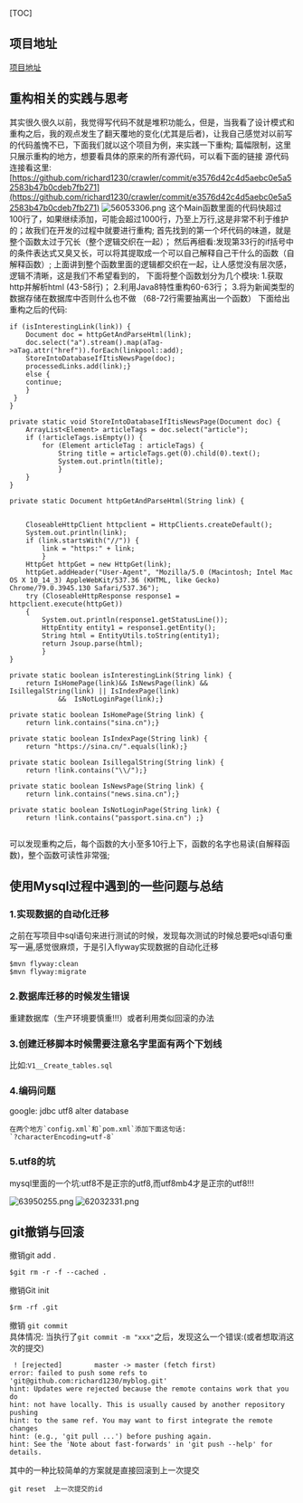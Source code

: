 [TOC]
## 项目地址
[项目地址](https://github.com/richard1230/crawler)
## 重构相关的实践与思考
其实很久很久以前，我觉得写代码不就是堆积功能么，但是，当我看了设计模式和重构之后，我的观点发生了翻天覆地的变化(尤其是后者)，让我自己感觉对以前写的代码羞愧不已，下面我们就以这个项目为例，来实践一下重构;
篇幅限制，这里只展示重构的地方，想要看具体的原来的所有源代码，可以看下面的链接
源代码连接看这里:
[https://github.com/richard1230/crawler/commit/e3576d42c4d5aebc0e5a52583b47b0cdeb7fb271](https://github.com/richard1230/crawler/commit/e3576d42c4d5aebc0e5a52583b47b0cdeb7fb271)
![56053306.png](crawlerProjectSummary_files/56053306.png)
这个Main函数里面的代码快超过100行了，如果继续添加，可能会超过1000行，乃至上万行,这是非常不利于维护的；故我们在开发的过程中就要进行重构;
首先找到的第一个坏代码的味道，就是整个函数太过于冗长（整个逻辑交织在一起）；
然后再细看:发现第33行的if括号中的条件表达式又臭又长，可以将其提取成一个可以自己解释自己干什么的函数（自解释函数）;
上面讲到整个函数里面的逻辑都交织在一起，让人感觉没有层次感，逻辑不清晰，这是我们不希望看到的，
下面将整个函数划分为几个模块:
1.获取http并解析html (43-58行)；
2.利用Java8特性重构60-63行；
3.将为新闻类型的数据存储在数据库中否则什么也不做 （68-72行需要抽离出一个函数）
下面给出重构之后的代码:
```
if (isInterestingLink(link)) {
    Document doc = httpGetAndParseHtml(link);   
    doc.select("a").stream().map(aTag->aTag.attr("href")).forEach(linkpool::add);
    StoreIntoDatabaseIfItisNewsPage(doc);   
    processedLinks.add(link);}
    else {
    continue;
    }
 }
}

private static void StoreIntoDatabaseIfItisNewsPage(Document doc) {
    ArrayList<Element> articleTags = doc.select("article");   
    if (!articleTags.isEmpty()) {
        for (Element articleTag : articleTags) {
            String title = articleTags.get(0).child(0).text();           
            System.out.println(title);       
            }
    }
}

private static Document httpGetAndParseHtml(String link) {

      
    CloseableHttpClient httpclient = HttpClients.createDefault();   
    System.out.println(link);   
    if (link.startsWith("//")) {
        link = "https:" + link;   
        }
    HttpGet httpGet = new HttpGet(link);  
    httpGet.addHeader("User-Agent", "Mozilla/5.0 (Macintosh; Intel Mac OS X 10_14_3) AppleWebKit/537.36 (KHTML, like Gecko) Chrome/79.0.3945.130 Safari/537.36");  
    try (CloseableHttpResponse response1 = httpclient.execute(httpGet))
    {
        System.out.println(response1.getStatusLine());        
        HttpEntity entity1 = response1.getEntity();        
        String html = EntityUtils.toString(entity1);        
        return Jsoup.parse(html);    
        }
}

private static boolean isInterestingLink(String link) {
    return IsHomePage(link)&& IsNewsPage(link) && IsillegalString(link) || IsIndexPage(link)
            &&  IsNotLoginPage(link);}

private static boolean IsHomePage(String link) {
    return link.contains("sina.cn");}

private static boolean IsIndexPage(String link) {
    return "https://sina.cn/".equals(link);}

private static boolean IsillegalString(String link) {
    return !link.contains("\\/");}

private static boolean IsNewsPage(String link) {
    return link.contains("news.sina.cn");}

private static boolean IsNotLoginPage(String link) {
    return !link.contains("passport.sina.cn") ;}


```
可以发现重构之后，每个函数的大小至多10行上下，函数的名字也易读(自解释函数)，整个函数可读性非常强;


## 使用Mysql过程中遇到的一些问题与总结
### 1.实现数据的自动化迁移
之前在写项目中sql语句来进行测试的时候，发现每次测试的时候总要吧sql语句重写一遍,感觉很麻烦，于是引入flyway实现数据的自动化迁移
```
$mvn flyway:clean
$mvn flyway:migrate
```
### 2.数据库迁移的时候发生错误
重建数据库（生产环境要慎重!!!）或者利用类似回滚的办法


### 3.创建迁移脚本时候需要注意名字里面有两个下划线
比如:`V1__Create_tables.sql`


### 4.编码问题
google: jdbc utf8 alter database
```
在两个地方`config.xml`和`pom.xml`添加下面这句话:
`?characterEncoding=utf-8`
```
### 5.utf8的坑
mysql里面的一个坑:utf8不是正宗的utf8,而utf8mb4才是正宗的utf8!!!

![63950255.png](crawlerProjectSummary_files/63950255.png)
![62032331.png](crawlerProjectSummary_files/62032331.png)


## git撤销与回滚
撤销git add .
```
$git rm -r -f --cached .

```
撤销Git init
```
$rm -rf .git

```
撤销 `git commit ` </br>
具体情况:
当执行了`git commit -m "xxx"`之后，发现这么一个错误:(或者想取消这次的提交)
```
 ! [rejected]        master -> master (fetch first)
error: failed to push some refs to 'git@github.com:richard1230/myblog.git'
hint: Updates were rejected because the remote contains work that you do
hint: not have locally. This is usually caused by another repository pushing
hint: to the same ref. You may want to first integrate the remote changes
hint: (e.g., 'git pull ...') before pushing again.
hint: See the 'Note about fast-forwards' in 'git push --help' for details.
```
其中的一种比较简单的方案就是直接回滚到上一次提交
```
git reset  上一次提交的id

```





